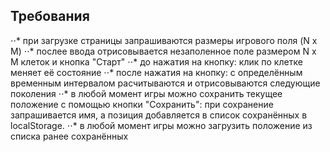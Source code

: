 ## Требования
⋅⋅* при загрузке страницы запрашиваются размеры игрового поля (N x M)
⋅⋅* послее ввода отрисовывается незаполенное поле размером N x M клеток и кнопка "Старт"
⋅⋅* до нажатия на кнопку: клик по клетке меняет её состояние
⋅⋅* после нажатия на кнопку: с определённым временным интервалом расчитываются и отрисовываются следующие поколения 
⋅⋅* в любой момент игры можно сохранить текущее положение с помощью кнопки "Сохранить": при сохранение запрашивается имя, а позиция добавляется в список сохранённых в localStorage.
⋅⋅* в любой момент игры можно загрузить положение из списка ранее сохранённых
